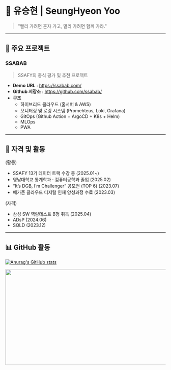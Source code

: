 # 👋 유승현 | SeungHyeon Yoo

> "빨리 가려면 혼자 가고, 멀리 가려면 함께 가라."

---

## 🚀 주요 프로젝트

### SSABAB 
> SSAFY의 중식 평가 및 추천 프로젝트
- **Demo URL** : https://ssabab.com/
- **Github 저장소** : https://github.com/ssabab/
- **구조**
  - 하이브리드 클라우드 (홈서버 & AWS)
  - 모니터링 및 로깅 시스템 (Promehteus, Loki, Grafana)
  - GitOps (Github Action + ArgoCD + K8s + Helm)
  - MLOps
  - PWA

---


## 🏅 자격 및 활동
(활동)
- SSAFY 13기 데이터 트랙 수강 중 (2025.01~)
- 영남대학교 통계학과 · 컴퓨터공학과 졸업 (2025.02)
- “It’s DGB, I’m Challenger” 공모전 (TOP 6) (2023.07)
- 메가존 클라우드 디지털 인재 양성과정 수료 (2023.03)

(자격)
- 삼성 SW 역량테스트 B형 취득 (2025.04)
- ADsP (2024.06)
- SQLD (2023.12)

---

## 📊 GitHub 활동

[![Anurag's GitHub stats](https://github-readme-stats.vercel.app/api?username=Yoo-SeungHyeon&show_icons=true&theme=default)](https://github.com/anuraghazra/github-readme-stats)

<a href="https://www.solve-nyang.com"><img src="https://api.solve-nyang.com/compose/ysh01150" width="600" height="300"/></a>
